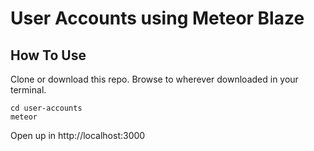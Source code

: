 # User Accounts using Meteor Blaze


## How To Use

Clone or download this repo. Browse to wherever downloaded in your terminal.

```
cd user-accounts
meteor
```

Open up in http://localhost:3000
